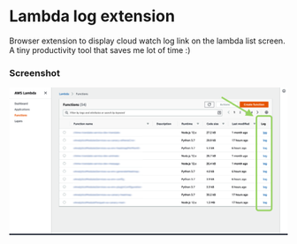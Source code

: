 # Lambda log extension

Browser extension to display cloud watch log link on the lambda list screen.
A tiny productivity tool that saves me lot of time :)

### Screenshot
![Screenshot](images/screenshot.png)
